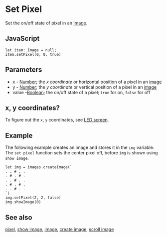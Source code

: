 # Set Pixel

Set the on/off state of pixel in an [Image](/reference/images/image).

## JavaScript

```sig
let item: Image = null;
item.setPixel(0, 0, true)
```

## Parameters

* x - [Number](/types/number); the *x coordinate* or horizontal position of a pixel in an [image](/reference/images/image)
* y - [Number](/types/number); the *y coordinate* or vertical position of a pixel in an [image](/reference/images/image)
* value -[Boolean](/blocks/logic/boolean); the on/off state of a pixel; `true` for on, `false` for off

## x, y coordinates?

To figure out the ``x``, ``y`` coordinates, see [LED screen](/device/screen).

## Example

The following example creates an image and stores it in the `img` variable. The `set pixel` function sets the center pixel off, before `img` is shown using `show image`.

```blocks
let img = images.createImage(`
. . # . .
. # . # .
. . # . .
. # . # .
. . # . .
`)
img.setPixel(2, 2, false)
img.showImage(0)
```
 ## See also

 [pixel](/reference/images/pixel), [show image](/reference/images/show-image), [image](/reference/images/image), [create image](/reference/images/create-image), [scroll image](/reference/images/scroll-image)